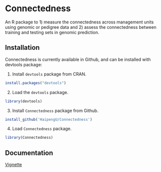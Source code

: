 
<!-- README.md is generated from README.Rmd. Please edit README.Rmd (this file) -->

# Connectedness

An R package to 1) measure the connectedness across management units
using genomic or pedigree data and 2) assess the connectedness between
training and testing sets in genomic prediction.

## Installation

Connectedness is currently available in Github, and can be installed
with devtools package:

1.  Install `devtools` package from CRAN.

<!-- end list -->

``` r
install.packages("devtools")
```

2.  Load the `devtools` package.

<!-- end list -->

``` r
library(devtools)
```

3.  Install `Connectedness` package from Github.

<!-- end list -->

``` r
install_github('HaipengU/Connectedness')
```

4.  Load `Connectedness` package.

<!-- end list -->

``` r
library(Connectedness)
```

## Documentation

[Vignette](https://haipengu.github.io/Rmd/Vignette.html)
